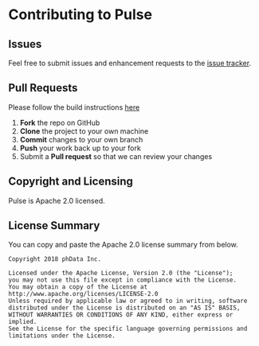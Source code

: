 # Contributing to Pulse


## Issues

Feel free to submit issues and enhancement requests to the [issue tracker](https://github.com/phdata/pulse/issues).

## Pull Requests

Please follow the build instructions [here](BUILD.md)


 1. **Fork** the repo on GitHub
 2. **Clone** the project to your own machine
 3. **Commit** changes to your own branch
 4. **Push** your work back up to your fork
 5. Submit a **Pull request** so that we can review your changes


## Copyright and Licensing

Pulse is Apache 2.0 licensed.

## License Summary

You can copy and paste the Apache 2.0 license summary from below.

```
Copyright 2018 phData Inc.

Licensed under the Apache License, Version 2.0 (the "License");
you may not use this file except in compliance with the License.
You may obtain a copy of the License at
http://www.apache.org/licenses/LICENSE-2.0
Unless required by applicable law or agreed to in writing, software
distributed under the License is distributed on an "AS IS" BASIS,
WITHOUT WARRANTIES OR CONDITIONS OF ANY KIND, either express or implied.
See the License for the specific language governing permissions and
limitations under the License.
```

